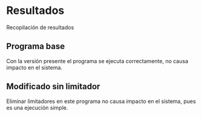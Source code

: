 # Resultados  
  
Recopilación de resultados  
  
## Programa base  
  
Con la versión presente el programa se ejecuta correctamente, no causa impacto en el sistema.  
  
## Modificado sin limitador

Eliminar limitadores en este programa no causa impacto en el sistema, pues es una ejecución simple.